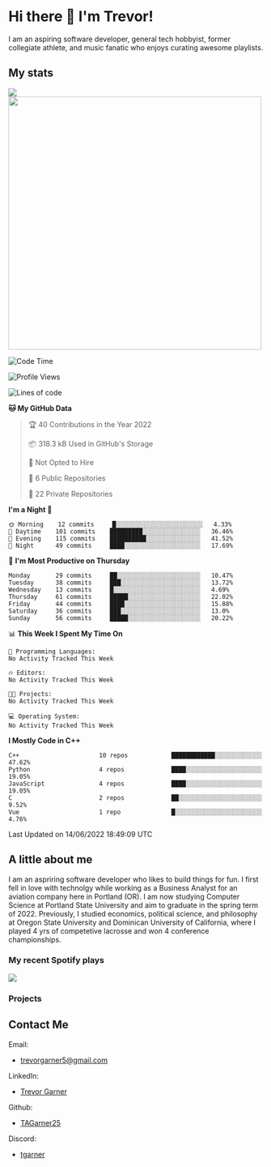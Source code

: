 # Hi there 👋 I'm Trevor!

<!-- brief description -->
I am an aspiring software developer, general tech hobbyist, former collegiate athlete, and music fanatic who enjoys curating awesome playlists.

<!-- Start Coding Stats -->
## My stats
<a href="https://github.com/tagarner25">
  <img align="center" src="https://github-readme-stats.vercel.app/api/top-langs/?username=tagarner25&theme=vue-dark&layout=compact" />
<a href="https://github.com/tagarner25">
  <img align="center" src="https://github-readme-streak-stats.herokuapp.com/?user=tagarner25&theme=vue-dark" width="500" />
</a>
</a>
<!-- <a href="https://github.com/tagarner25">
  <img align="center" src="https://github-readme-stats.vercel.app/api?username=tagarner25&count_private=true&theme=vue-dark&show_icons=true" />
<a /> -->
<!-- Languages WakaTime -->
<!-- <a href="https://wakatime.com"><img src="https://wakatime.com/share/@tagarner25/e28d9d0c-fe43-400a-9619-8a6f77810857.png" /></a> -->

<!--START_SECTION:waka-->
![Code Time](http://img.shields.io/badge/Code%20Time-0%20secs-blue)

![Profile Views](http://img.shields.io/badge/Profile%20Views-0-blue)

![Lines of code](https://img.shields.io/badge/From%20Hello%20World%20I%27ve%20Written-107%20Thousand%20lines%20of%20code-blue)

**🐱 My GitHub Data** 

> 🏆 40 Contributions in the Year 2022
 > 
> 📦 318.3 kB Used in GitHub's Storage 
 > 
> 🚫 Not Opted to Hire
 > 
> 📜 6 Public Repositories 
 > 
> 🔑 22 Private Repositories  
 > 
**I'm a Night 🦉** 

```text
🌞 Morning    12 commits     █░░░░░░░░░░░░░░░░░░░░░░░░   4.33% 
🌆 Daytime    101 commits    █████████░░░░░░░░░░░░░░░░   36.46% 
🌃 Evening    115 commits    ██████████░░░░░░░░░░░░░░░   41.52% 
🌙 Night      49 commits     ████░░░░░░░░░░░░░░░░░░░░░   17.69%

```
📅 **I'm Most Productive on Thursday** 

```text
Monday       29 commits     ██░░░░░░░░░░░░░░░░░░░░░░░   10.47% 
Tuesday      38 commits     ███░░░░░░░░░░░░░░░░░░░░░░   13.72% 
Wednesday    13 commits     █░░░░░░░░░░░░░░░░░░░░░░░░   4.69% 
Thursday     61 commits     █████░░░░░░░░░░░░░░░░░░░░   22.02% 
Friday       44 commits     ████░░░░░░░░░░░░░░░░░░░░░   15.88% 
Saturday     36 commits     ███░░░░░░░░░░░░░░░░░░░░░░   13.0% 
Sunday       56 commits     █████░░░░░░░░░░░░░░░░░░░░   20.22%

```


📊 **This Week I Spent My Time On** 

```text
💬 Programming Languages: 
No Activity Tracked This Week

🔥 Editors: 
No Activity Tracked This Week

🐱‍💻 Projects: 
No Activity Tracked This Week

💻 Operating System: 
No Activity Tracked This Week

```

**I Mostly Code in C++** 

```text
C++                      10 repos            ████████████░░░░░░░░░░░░░   47.62% 
Python                   4 repos             ████░░░░░░░░░░░░░░░░░░░░░   19.05% 
JavaScript               4 repos             ████░░░░░░░░░░░░░░░░░░░░░   19.05% 
C                        2 repos             ██░░░░░░░░░░░░░░░░░░░░░░░   9.52% 
Vue                      1 repo              █░░░░░░░░░░░░░░░░░░░░░░░░   4.76%

```



 Last Updated on 14/06/2022 18:49:09 UTC
<!--END_SECTION:waka-->
  
<!-- End Coding Stats -->
  
<!-- table of contents -->

<!-- about me -->
## A little about me
I am an aspriring software developer who likes to build things for fun. I first fell in love with technolgy while working as a Business Analyst for an aviation company here in Portland (OR). I am now studying Computer Science at Portland State University and aim to graduate in the spring term of 2022. Previously, I studied economics, political science, and philosophy at Oregon State University and Dominican University of California, where I played 4 yrs of competetive lacrosse and won 4 conference championships.


<!-- ⚡ Fell in love with technology while managing the development of an automated document management system using Microsoft Sharepoint, Outlook, and Adobe Sign
- 🌱 I’m currently learning Computer Science at Portland State University
- 🌱 I previously studied Economics, Political Science, and Philosophy at Oregon State University and Dominican University of California
- 🔭 I’m currently working on C++ programs for my studies
- 🔭 I’m currently working on creating my own github pages website to host my portfolio and resume
- 🤔 I’m looking for help with career ideas and how i can best help serve the dev community
- ⚡ Fun fact: I played lacrosse for 13 years, 4 yrs of which were for ncaa schools
- ⚡ Fun fact: I am the oldest of 3 children
- ⚡ Fun fact: I have over 11,000 songs in my spotify library and over 1,000 playlists -->

### My recent Spotify plays
<a href="https://open.spotify.com/user/537phlhwfk88qqbe8l0j5915p">
  <img align="center" src="https://spotify-recently-played-readme.vercel.app/api?user=537phlhwfk88qqbe8l0j5915p&count=5&width=1000" />
</a>

### Projects

## Contact Me
Email:
  - trevorgarner5@gmail.com
  <!-- - trevor@trevorgarner.org -->

LinkedIn:
  - [Trevor Garner](https://www.linkedin.com/in/trevor-garner-4/)

Github:
  - [TAGarner25](https://github.com/TAGarner25)

<!-- Twitter:
  - [Trevor_5](https://twitter.com/Trevor_5) -->

Discord:
  - [tgarner](https://discordapp.com/users/491416520778448906/)

<!--
**TAGarner25/TAGarner25** is a ✨ _special_ ✨ repository because its `README.md` (this file) appears on your GitHub profile.

Here are some ideas to get you started:

- 🔭 I’m currently working on ...
- 🌱 I’m currently learning computer science at Portland State University
- 👯 I’m looking to collaborate on ...
- 🤔 I’m looking for help with ...
- 💬 Ask me about ...
- 📫 How to reach me: ...
- 😄 Pronouns: ...
- ⚡ Fun fact: I played lacrosse for 4 years at the NCAA level 

During my time there I was fortunate enough to experience the many departments of the company (engineering, finance, management, manufacturing, and production), all of which aided my understanding of many key business drivers in order to develop an automated document management system using Microsoft Sharepoint, Outlook, and Adobe Sign. Because of this experience, 

wakatime
<a href="https://github.com/tagarner25">
  <img align="center" src="https://github-readme-stats.vercel.app/api/wakatime?username=tagarner25&theme=vue-dark&hide_title=true" />
</a>

languages
<a href="https://github.com/tagarner25">
  <img align="center" src="https://github-readme-stats.vercel.app/api/top-langs/?username=tagarner25&theme=vue-dark&layout=compact" />
</a>

streak
</a>
<a href="https://github.com/tagarner25">
  <img align="center" src="https://github-readme-streak-stats.herokuapp.com/?user=tagarner25&theme=vue-dark" />
</a>

-->
